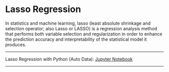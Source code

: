 # Lasso Regression

In statistics and machine learning, lasso (least absolute shrinkage and selection operator; also Lasso or LASSO) is a regression analysis method that performs both variable selection and regularization in order to enhance the prediction accuracy and interpretability of the statistical model it produces.

---

Lasso Regression with Python (Auto Data): [Jupyter Notebook](https://github.com/kirenz/lasso-regression/blob/master/python-lasso-regression-auto.ipynb)

---
